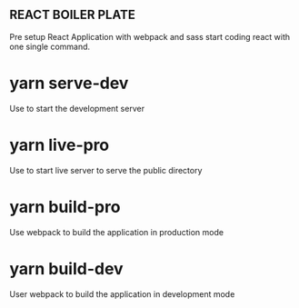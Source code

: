 ## REACT BOILER PLATE

Pre setup React Application with webpack and sass 
start coding react with one single command.

# yarn serve-dev
Use to start the development server

# yarn live-pro
Use to start live server to serve the public directory

# yarn build-pro
Use webpack to build the application in production mode

# yarn build-dev
User webpack to build the application in development mode